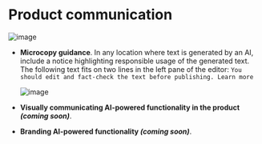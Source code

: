 # Product communication

![image](https://user-images.githubusercontent.com/57725/221271159-6f873b82-2d99-4260-8a70-7ea9298b43b1.png)

* **Microcopy guidance**. In any location where text is generated by an AI, include a notice highlighting responsible usage of the generated text. The following text fits on two lines in the left pane of the editor: `You should edit and fact-check the text before publishing. Learn more`

    ![image](https://user-images.githubusercontent.com/57725/221271405-bd15debd-02ea-4843-987f-f65de765bfff.png)
* **Visually communicating AI-powered functionality in the product *(coming soon)***.
* **Branding AI-powered functionality *(coming soon)***.
